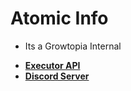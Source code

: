 # Atomic Info
- Its a Growtopia Internal

* **[Executor API](API/README.md)**
* **[Discord Server](https://discord.gg/Exd47XtGQv)**
